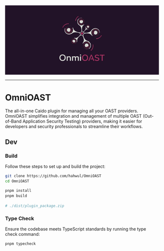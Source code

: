 ![](./images/omnioast-banner.jpg)

----

# OmniOAST

The all-in-one Caido plugin for managing all your OAST providers. OmniOAST simplifies integration and management of multiple OAST (Out-of-Band Application Security Testing) providers, making it easier for developers and security professionals to streamline their workflows.

## Dev

### Build

Follow these steps to set up and build the project:

```bash
git clone https://github.com/hahwul/OmniOAST
cd OmniOAST
```

```bash
pnpm install
pnpm build

# ./dist/plugin_package.zip
```

### Type Check

Ensure the codebase meets TypeScript standards by running the type check command:

```bash
pnpm typecheck
```
